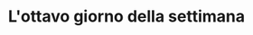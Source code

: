 ---
layout: post
title: L'ottavo giorno della settimana
director: Aleksander Ford
year: 1958
cover: https://images.mubicdn.net/images/film/91400/cache-44425-1470357810/image-w1280.jpg
---